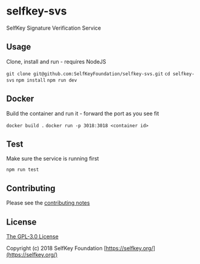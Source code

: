 # selfkey-svs

SelfKey Signature Verification Service

## Usage

Clone, install and run - requires NodeJS

`git clone git@github.com:SelfKeyFoundation/selfkey-svs.git`
`cd selfkey-svs`
`npm install`
`npm run dev`

## Docker

Build the container and run it - forward the port as you see fit

`docker build .`
`docker run -p 3018:3018 <container id>`

## Test

Make sure the service is running first

`npm run test`

## Contributing

Please see the [contributing notes](CONTRIBUTING.md)

## License

[The GPL-3.0 License](http://opensource.org/licenses/GPL-3.0)

Copyright (c) 2018 SelfKey Foundation [https://selfkey.org/](https://selfkey.org/)

